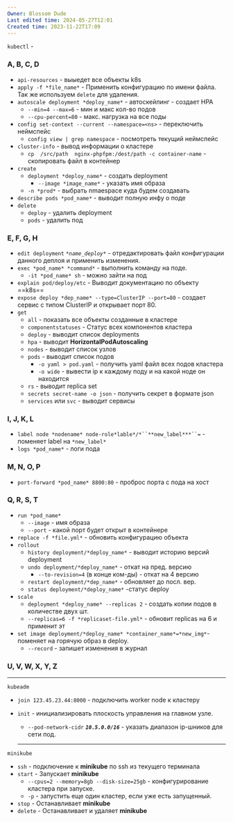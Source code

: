 ```yaml
---
Owner: Blossom Dude
Last edited time: 2024-05-27T12:01
Created time: 2023-11-22T17:09
---
```

`kubectl` -

### A, B, C, D

- `api-resources` - выыедет все объекты k8s
- `apply -f *file_name*` - Применить конфигурацию по имени файла. Так же используем `delete` для удаления.
- `autoscale deployment *deploy_name*` - автоскейлинг - создает HPA
    - `--min=4 --max=6` - мин и макс кол-во подов
    - `--cpu-percent=80` - макс. нагрузка на все поды
- `config set-context --current --namespace=<ns>` -  переключить неймспейс
	- `config view | grep namespace` - посмотреть текущий неймспейс
- `cluster-info` - вывод информации о кластере
	- `cp  /src/path  nginx-phpfpm:/dest/path -c container-name` - cкопировать файл в контейнер
- `create`
    - `deployment *deploy_name*` - создать deployment
        - `--image *image_name*` - указать имя образа
    - `-n *prod*` - выбрать nmaespace куда будем создавать
- `describe pods *pod_name*` - выводит полную инфу о поде
- `delete`
    - `deploy` - удалить deployment
    - `pods` - удалить под

### E, F, G, H

- `edit deployment` _`*name_deploy*`_ - отредактировать файл конфигурации данного деплоя и применить изменения.
- `exec *pod_name* *command*` - выполнить команду на поде.
    - `-it *pod_name* sh` - можно зайти на под
- `explain pod/deploy/etc` - Выводит документацию по объекту ==k8s==
- `expose deploy *dep_name* --type=ClusterIP --port=80` - создает сервис с типом ClusterIP и открывает порт 80.
- `get`
    - `all` - показать все объекты созданные в кластере
    - `componentstatuses` - Статус всех компонентов кластера
    - `deploy` - выводит список deployments
    - `hpa` - выводит **HorizontalPodAutoscaling**
    - `nodes` - выводит список узлов
    - `pods` - выводит список подов
	    - `-o yaml > pod.yaml` - получить yaml файл всех подов кластера 
        - `-o wide` - вывести ip к каждому поду и на какой ноде он находится
    - `rs` - выводит replica set
    - `secrets secret-name -o json` - получить секрет в формате json
    - `services` или `svc` - выводит сервисы

### I, J, K, L

- `label node *nodename* node-role*lable*/*``**new_label***``=` - поменяет label на `*new_label*`
- `logs *pod_name*` - логи пода

### M, N, O, P

- `port-forward *pod_name* 8800:80` - проброс порта с пода на хост

### Q, R, S, T

- `run *pod_name*`
    - `--image` - имя образа
    - `--port` - какой порт будет открыт в контейнере
- `replace -f *file.yml*` - обновить конфигурацию объекта
- `rollout`
    - `history deployment/*deploy_name*` - выводит историю версий deployment
    - `undo deployment/*deploy_name*` - откат на пред. версию
        - `--to-revision=4` (в конце ком-ды) - откат на 4 версию
    - `restart deployment/*dep_name*` - обновляет до посл. вер.
    - `status deployment/*deploy_name*` -статус deploy
- `scale`
    - `deployment *deploy_name* --replicas 2` - создать копии подов в количестве двух шт.
    - `--replicas=6 -f *replicaset-file.yml*` - обновит replicas на 6 и применит эт
- `set image deployment/*deploy_name* *container_name*=*new_img*`-  
    поменяет на горячую образ в deploy.  
    - `--record` - запишет изменения в журнал

### U, V, W, X, Y, Z

  

---

`kubeadm`

- `join 123.45.23.44:8000` - подключить worker node к кластеру
- `init` - инициализировать плоскость управления на главном узле.
    
    - `--pod-network-cidr` **_`10.5.0.0/16`_** - указать диапазон ip-шников для сети под.
    
      
    
    ---
    
      
    

`minikube`

- `ssh` - подключение к **minikube** по ssh из текущего терминала
- `start` - Запускает **minikube**
    - `--cpus=2 --memory=8gb --disk-size=25gb` - конфигурирование кластера при запуске.
    - `-p` - запустить еще один кластер, если уже есть запущенный.
- `stop` - Останавливает **minikube**
- `delete` - Останавливает и удаляет **minikube**